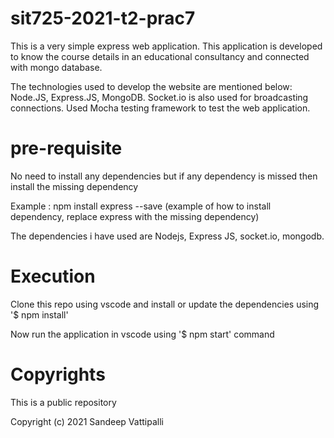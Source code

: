 # sit725-2021-t2-prac7

This is a very simple express web application. This application is developed to know the course details in an educational consultancy and connected with mongo database.

The technologies used to develop the website are mentioned below:
Node.JS, Express.JS, MongoDB.
Socket.io is also used for broadcasting connections.
Used Mocha testing framework to test the web application.

# pre-requisite

No need to install any dependencies but if any dependency is missed then install the missing dependency

Example : npm install express --save (example of how to install dependency, replace express with the missing dependency)

The dependencies i have used are Nodejs, Express JS, socket.io, mongodb.

# Execution

Clone this repo using vscode and install or update the dependencies using '$ npm install'

Now run the application in vscode using '$ npm start' command

# Copyrights

This is a public repository

Copyright (c) 2021 Sandeep Vattipalli
